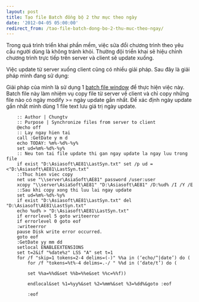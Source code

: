 ```yaml
---
layout: post
title: Tạo file Batch đồng bộ 2 thư mục theo ngày
date: '2012-04-05 05:00:00'
redirect_from: /tao-file-batch-dong-bo-2-thu-muc-theo-ngay/
---
```


Trong quá trình triển khai phần mềm, việc sửa đổi chương trình theo yêu cầu người dùng là không tránh khỏi. Thường đội triển khai sẽ hiệu chỉnh chương trình trực tiếp trên server và client sẽ update xuống.

Việc update từ server xuống client cũng có nhiều giải pháp. Sau đây là giải pháp mình đang sử dụng:

Giải pháp của mình là sử dụng 1 [batch file window](http://en.wikipedia.org/wiki/Batch_file) để thực hiện việc này. Batch file này làm nhiệm vụ copy file từ server về client và chỉ copy những file nào có ngày modify >= ngày update gần nhất. Để xác định ngày update gần nhất mình dùng 1 file text lưu giá trị ngày update.


```
	:: Author | Chungtv
	:: Purpose | Synchronize files from server to client
	@echo off
	:: Lay ngay hien tai
	call :GetDate y m d
	echo TODAY: %m%-%d%-%y%
	set ud=%m%-%d%-%y%
	:: Neu ton tai file update thi gan ngay update la ngay luu trong file
	if exist "D:\Asiasoft\AE81\LastSyn.txt" set /p ud = <"D:\Asiasoft\AE81\LastSyn.txt"
	::Thuc hien viec copy
	net use "\\server\AsiaSoft\AE81" password /user:user
	xcopy "\\server\AsiaSoft\AE81" "D:\Asiasoft\AE81" /D:%ud% /I /Y /E
	::Sau khi copy xong thi luu lai ngay update
	set ud=%m%-%d%-%y%
	if exist "D:\Asiasoft\AE81\LastSyn.txt" del "D:\Asiasoft\AE81\LastSyn.txt"
	echo %ud% > "D:\Asiasoft\AE81\LastSyn.txt"
	if errorlevel 5 goto writeerror
	if errorlevel 0 goto eof
	:writeerror
	pause Disk write error occurred.
	goto eof
	:GetDate yy mm dd
	setlocal ENABLEEXTENSIONS
	set t=2&if "%date%z" LSS "A" set t=1
	for /f "skip=1 tokens=2-4 delims=(-)" %%a in (‘echo/^|date’) do (
	    for /f "tokens=%t%-4 delims=.-/ " %%d in (‘date/t’) do (

	    set %%a=%%d&set %%b=%%e&set %%c=%%f))

	    endlocal&set %1=%yy%&set %2=%mm%&set %3=%dd%&goto :eof

	    :eof

```
